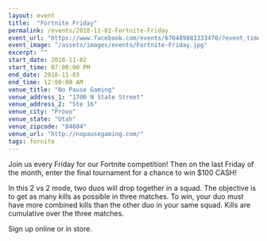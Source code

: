 ```yaml
---
layout: event
title:  "Fortnite Friday"
permalink: /events/2018-11-02-Fortnite-Friday
event_url: "https://www.facebook.com/events/670489883333470/?event_time_id=670489926666799"
event_image: "/assets/images/events/Fortnite-Friday.jpg"
excerpt: ""
start_date: 2018-11-02
start_time: 07:00:00 PM
end_date: 2018-11-03
end_time: 12:00:00 AM
venue_title: "No Pause Gaming"
venue_address_1: "1700 N State Street"
venue_address_2: "Ste 16"
venue_city: "Provo"
venue_state: "Utah"
venue_zipcode: "84604"
venue_url: "http://nopausegaming.com/"
tags: fornite
---
```


Join us every Friday for our Fortnite competition! Then on the last Friday of the month, enter the final tournament for a chance to win $100 CASH! 

In this 2 vs 2 mode, two duos will drop together in a squad. The objective is to get as many kills as possible in three matches. To win, your duo must have more combined kills than the other duo in your same squad. Kills are cumulative over the three matches. 

Sign up online or in store.